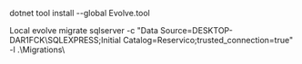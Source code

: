 ﻿dotnet tool install --global Evolve.tool

Local
evolve migrate sqlserver -c "Data Source=DESKTOP-DAR1FCK\SQLEXPRESS;Initial Catalog=Reservico;trusted_connection=true" -l .\Migrations\